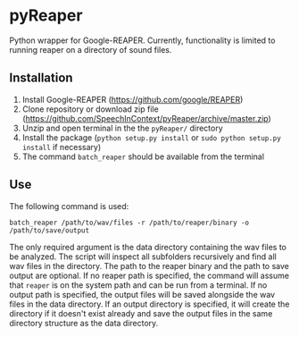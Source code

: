 # pyReaper
Python wrapper for Google-REAPER.  Currently, functionality is limited to running reaper on a directory of sound files.

Installation
------------

1. Install Google-REAPER (https://github.com/google/REAPER)
2. Clone repository or download zip file (https://github.com/SpeechInContext/pyReaper/archive/master.zip)
3. Unzip and open terminal in the the `pyReaper/` directory
4. Install the package (`python setup.py install` or `sudo python setup.py install` if necessary)
5. The command `batch_reaper` should be available from the terminal

Use
---

The following command is used:

`batch_reaper /path/to/wav/files -r /path/to/reaper/binary -o /path/to/save/output`

The only required argument is the data directory containing the wav files to be analyzed.  The script will inspect all subfolders recursively and find all wav files in the directory. The path to the reaper binary and the path to save output are optional.  If no reaper path is specified, the command will assume that `reaper` is on the system path and can be run from a terminal.  If no output path is specified, the output files will be saved alongside the wav files in the data directory.  If an output directory is specified, it will create the directory if it doesn't exist already and save the output files in the same directory structure as the data directory.
